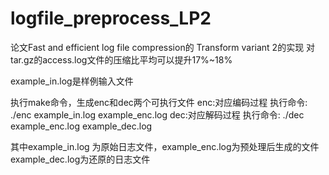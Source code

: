 # logfile_preprocess_LP2

论文Fast and efficient log file compression的 Transform variant 2的实现
对tar.gz的access.log文件的压缩比平均可以提升17%~18%

example_in.log是样例输入文件

执行make命令，生成enc和dec两个可执行文件
enc:对应编码过程    执行命令: ./enc  example_in.log  example_enc.log
dec:对应解码过程    执行命令: ./dec  example_enc.log example_dec.log

其中example_in.log 为原始日志文件，example_enc.log为预处理后生成的文件
example_dec.log为还原的日志文件

